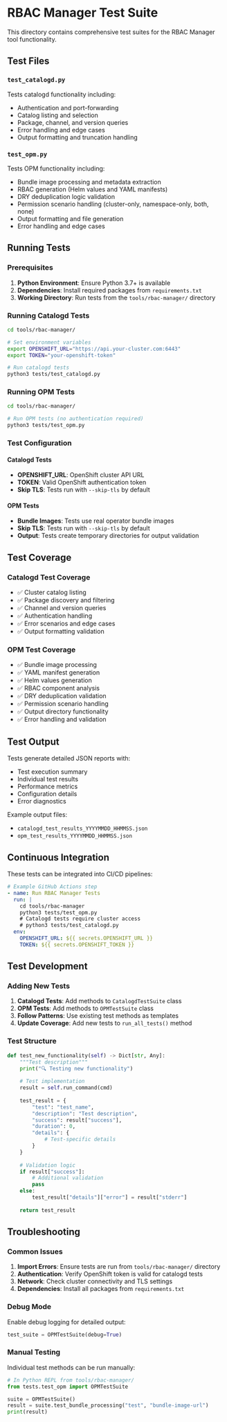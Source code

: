 # RBAC Manager Test Suite

This directory contains comprehensive test suites for the RBAC Manager tool functionality.

## Test Files

### `test_catalogd.py`
Tests catalogd functionality including:
- Authentication and port-forwarding
- Catalog listing and selection
- Package, channel, and version queries
- Error handling and edge cases
- Output formatting and truncation handling

### `test_opm.py`
Tests OPM functionality including:
- Bundle image processing and metadata extraction
- RBAC generation (Helm values and YAML manifests)
- DRY deduplication logic validation
- Permission scenario handling (cluster-only, namespace-only, both, none)
- Output formatting and file generation
- Error handling and edge cases

## Running Tests

### Prerequisites

1. **Python Environment**: Ensure Python 3.7+ is available
2. **Dependencies**: Install required packages from `requirements.txt`
3. **Working Directory**: Run tests from the `tools/rbac-manager/` directory

### Running Catalogd Tests

```bash
cd tools/rbac-manager/

# Set environment variables
export OPENSHIFT_URL="https://api.your-cluster.com:6443"
export TOKEN="your-openshift-token"

# Run catalogd tests
python3 tests/test_catalogd.py
```

### Running OPM Tests

```bash
cd tools/rbac-manager/

# Run OPM tests (no authentication required)
python3 tests/test_opm.py
```

### Test Configuration

#### Catalogd Tests
- **OPENSHIFT_URL**: OpenShift cluster API URL
- **TOKEN**: Valid OpenShift authentication token
- **Skip TLS**: Tests run with `--skip-tls` by default

#### OPM Tests
- **Bundle Images**: Tests use real operator bundle images
- **Skip TLS**: Tests run with `--skip-tls` by default
- **Output**: Tests create temporary directories for output validation

## Test Coverage

### Catalogd Test Coverage
- ✅ Cluster catalog listing
- ✅ Package discovery and filtering
- ✅ Channel and version queries
- ✅ Authentication handling
- ✅ Error scenarios and edge cases
- ✅ Output formatting validation

### OPM Test Coverage
- ✅ Bundle image processing
- ✅ YAML manifest generation
- ✅ Helm values generation
- ✅ RBAC component analysis
- ✅ DRY deduplication validation
- ✅ Permission scenario handling
- ✅ Output directory functionality
- ✅ Error handling and validation

## Test Output

Tests generate detailed JSON reports with:
- Test execution summary
- Individual test results
- Performance metrics
- Configuration details
- Error diagnostics

Example output files:
- `catalogd_test_results_YYYYMMDD_HHMMSS.json`
- `opm_test_results_YYYYMMDD_HHMMSS.json`

## Continuous Integration

These tests can be integrated into CI/CD pipelines:

```yaml
# Example GitHub Actions step
- name: Run RBAC Manager Tests
  run: |
    cd tools/rbac-manager
    python3 tests/test_opm.py
    # Catalogd tests require cluster access
    # python3 tests/test_catalogd.py
  env:
    OPENSHIFT_URL: ${{ secrets.OPENSHIFT_URL }}
    TOKEN: ${{ secrets.OPENSHIFT_TOKEN }}
```

## Test Development

### Adding New Tests

1. **Catalogd Tests**: Add methods to `CatalogdTestSuite` class
2. **OPM Tests**: Add methods to `OPMTestSuite` class
3. **Follow Patterns**: Use existing test methods as templates
4. **Update Coverage**: Add new tests to `run_all_tests()` method

### Test Structure

```python
def test_new_functionality(self) -> Dict[str, Any]:
    """Test description"""
    print("🔍 Testing new functionality")
    
    # Test implementation
    result = self.run_command(cmd)
    
    test_result = {
        "test": "test_name",
        "description": "Test description",
        "success": result["success"],
        "duration": 0,
        "details": {
            # Test-specific details
        }
    }
    
    # Validation logic
    if result["success"]:
        # Additional validation
        pass
    else:
        test_result["details"]["error"] = result["stderr"]
    
    return test_result
```

## Troubleshooting

### Common Issues

1. **Import Errors**: Ensure tests are run from `tools/rbac-manager/` directory
2. **Authentication**: Verify OpenShift token is valid for catalogd tests
3. **Network**: Check cluster connectivity and TLS settings
4. **Dependencies**: Install all packages from `requirements.txt`

### Debug Mode

Enable debug logging for detailed output:

```python
test_suite = OPMTestSuite(debug=True)
```

### Manual Testing

Individual test methods can be run manually:

```python
# In Python REPL from tools/rbac-manager/
from tests.test_opm import OPMTestSuite

suite = OPMTestSuite()
result = suite.test_bundle_processing("test", "bundle-image-url")
print(result)
```
